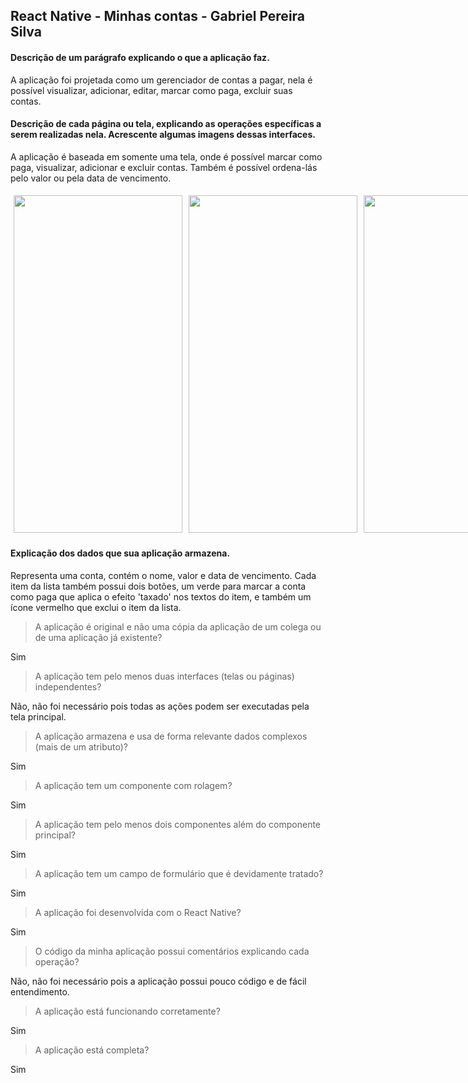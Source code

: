 ## React Native - Minhas contas - Gabriel Pereira Silva

#### Descrição de um parágrafo explicando o que a aplicação faz.

A aplicação foi projetada como um gerenciador de contas a pagar, nela é possível visualizar, adicionar, editar, marcar como paga, excluir suas contas.

#### Descrição de cada página ou tela, explicando as operações específicas a serem realizadas nela. Acrescente algumas imagens dessas interfaces.

A aplicação é baseada em somente uma tela, onde é possível marcar como paga, visualizar, adicionar e excluir contas. Também é possível ordena-lás pelo valor ou pela data de vencimento.

<div style="width: 100%; display: flex; align-items: center; justify-content: space-evenly;">  
<img style="margin: 5px" src="[https://raw.githubusercontent.com/gabeps2/my-billings-react-expo/master/preview/minhas-contas-1.png](https://raw.githubusercontent.com/gabeps2/my-billings-react-expo/master/preview/minhas-contas-1.png)" width="270" height="540">
<img style="margin: 5px" src="https://raw.githubusercontent.com/gabeps2/my-billings-react-expo/master/preview/minhas-contas-2.jpg" width="270" height="540">
<img style="margin: 5px" src="https://raw.githubusercontent.com/gabeps2/my-billings-react-expo/master/preview/minhas-contas-3.jpg" width="270" height="540">
<img style="margin: 5px" src="https://raw.githubusercontent.com/gabeps2/my-billings-react-expo/master/preview/minhas-contas-4.jpg" width="270" height="540">
<img style="margin: 5px" src="https://raw.githubusercontent.com/gabeps2/my-billings-react-expo/master/preview/minhas-contas-5.jpg" width="270" height="540">
<img style="margin: 5px" src="https://raw.githubusercontent.com/gabeps2/my-billings-react-expo/master/preview/minhas-contas-6.jpg" width="270" height="540">
  
  https://github.com/gabeps2/my-billings-react-expo/blob/master/preview/minhas-contas-1.png
</div>

#### Explicação dos dados que sua aplicação armazena.

Representa uma conta, contém o nome, valor e data de vencimento. Cada item da lista também possui dois botões, um verde para marcar a conta como paga que aplica o efeito 'taxado' nos textos do item, e também um ícone vermelho que exclui o item da lista.

> A aplicação é original e não uma cópia da aplicação de um colega ou de uma aplicação já existente?

Sim

> A aplicação tem pelo menos duas interfaces (telas ou páginas) independentes?

Não, não foi necessário pois todas as ações podem ser executadas pela tela principal.

> A aplicação armazena e usa de forma relevante dados complexos (mais de um atributo)?

Sim

> A aplicação tem um componente com rolagem?

Sim

> A aplicação tem pelo menos dois componentes além do componente principal?

Sim

> A aplicação tem um campo de formulário que é devidamente tratado?

Sim

> A aplicação foi desenvolvida com o React Native?

Sim

> O código da minha aplicação possui comentários explicando cada operação?

Não, não foi necessário pois a aplicação possui pouco código e de fácil entendimento.

> A aplicação está funcionando corretamente?

Sim

> A aplicação está completa?

Sim
